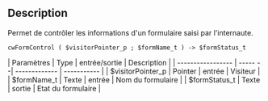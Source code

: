 ## Description
Permet de contrôler les informations d'un formulaire saisi par l'internaute.

```4d
cwFormControl ( $visitorPointer_p ; $formName_t ) -> $formStatus_t
```

| Paramètres        | Type    | entrée/sortie | Description |
| ----------------- | ----- --| ------------- | ----------- |
| $visitorPointer_p | Pointer | entrée        | Visiteur      |
| $formName_t       | Texte   | entrée        | Nom du formulaire |
| $formStatus_t     | Texte   | sortie        | Etat du formulaire |